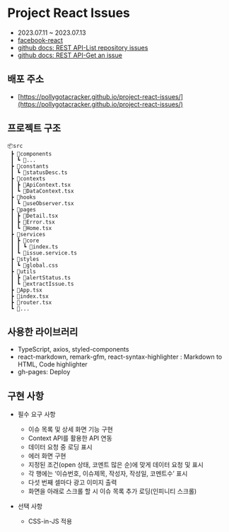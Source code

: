 # Project React Issues

- 2023.07.11 ~ 2023.07.13
- [facebook-react](https://github.com/facebook/react/issues?q=is%3Aissue+is%3Aopen+sort%3Acomments-desc)
- [github docs: REST API-List repository issues](https://docs.github.com/en/rest/issues/issues?apiVersion=2022-11-28#list-repository-issues)
- [github docs: REST API-Get an issue](https://docs.github.com/en/rest/issues/issues?apiVersion=2022-11-28#get-an-issue)

## 배포 주소

- [https://pollygotacracker.github.io/project-react-issues/](https://pollygotacracker.github.io/project-react-issues/)

## 프로젝트 구조

```
📦src
 ┣ 📂components
 ┃ ┗ 📜...
 ┣ 📂constants
 ┃ ┗ 📜statusDesc.ts
 ┣ 📂contexts
 ┃ ┣ 📜ApiContext.tsx
 ┃ ┗ 📜DataContext.tsx
 ┣ 📂hooks
 ┃ ┗ 📜useObserver.tsx
 ┣ 📂pages
 ┃ ┣ 📜Detail.tsx
 ┃ ┣ 📜Error.tsx
 ┃ ┗ 📜Home.tsx
 ┣ 📂services
 ┃ ┣ 📂core
 ┃ ┃ ┗ 📜index.ts
 ┃ ┗ 📜issue.service.ts
 ┣ 📂styles
 ┃ ┗ 📜global.css
 ┣ 📂utils
 ┃ ┣ 📜alertStatus.ts
 ┃ ┗ 📜extractIssue.ts
 ┣ 📜App.tsx
 ┣ 📜index.tsx
 ┣ 📜router.tsx
 ┗ 📜...
```

## 사용한 라이브러리

- TypeScript, axios, styled-components
- react-markdown, remark-gfm, react-syntax-highlighter : Markdown to HTML, Code highlighter
- gh-pages: Deploy

## 구현 사항

- 필수 요구 사항

  - 이슈 목록 및 상세 화면 기능 구현
  - Context API를 활용한 API 연동
  - 데이터 요청 중 로딩 표시
  - 에러 화면 구현
  - 지정된 조건(open 상태, 코멘트 많은 순)에 맞게 데이터 요청 및 표시
  - 각 행에는 ‘이슈번호, 이슈제목, 작성자, 작성일, 코멘트수’ 표시
  - 다섯 번째 셀마다 광고 이미지 출력
  - 화면을 아래로 스크롤 할 시 이슈 목록 추가 로딩(인피니티 스크롤)

- 선택 사항
  - CSS-in-JS 적용
